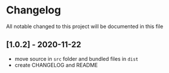 # Changelog
All notable changed to this project will be documented in this file

## [1.0.2] - 2020-11-22
- move source in `src` folder and bundled files in `dist`
- create CHANGELOG and README
